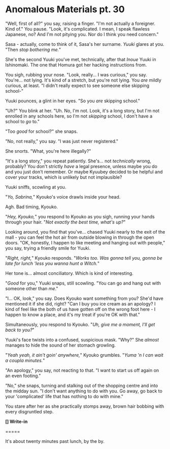 # Anomalous Materials pt. 30

"Well, first of all?" you say, raising a finger. "I'm not actually a foreigner. Kind of." You pause. "Look, it's complicated. I mean, I speak flawless Japanese, no? And I'm not pitying you. Nor do I think you need concern."

Sasa - actually, come to think of it, Sasa's her surname. *Yuuki* glares at you. "Then *stop bothering me.*"

She's the second Yuuki you've met, technically, after that *Inoue* Yuuki in Ishinomaki. The one that Homura got her hacking instructions from.

You sigh, rubbing your nose. "Look, really... I was curious," you say. You're... not lying. It's kind of a stretch, but you're not lying. You *are* mildly curious, at least. "I didn't really expect to see someone else skipping school-"

Yuuki pounces, a glint in her eyes. "So you *are* skipping school."

"Uh?" You blink at her. "Uh. No, I'm not. Look, it's a long story, but I'm not enrolled in any schools here, so I'm not *skipping* school, I don't have a school to *go* to."

"Too *good* for school?" she snaps.

"No, not really," you say. "I was just never registered."

She snorts. "What, you're here illegally?"

"It's a long story," you repeat patiently. She's... not *technically* wrong, probably? You don't strictly *have* a legal presence, unless maybe you do and you just don't remember. Or maybe Kyuubey decided to be helpful and cover your tracks, which is unlikely but not implausible?

Yuuki sniffs, scowling at you.

"*Yo, Sabrina,*" Kyouko's voice drawls inside your head.

Agh. Bad timing, Kyouko.

"*Hey, Kyouko,*" you respond to Kyouko as you sigh, running your hands through your hair. "*Not exactly the best time, what's up?*"

Looking around, you find that you've... chased Yuuki nearly to the exit of the mall - you can feel the hot air from outside blowing in through the open doors. "OK, honestly, I happen to like meeting and hanging out with people," you say, trying a friendly smile for Yuuki.

"*Right, right,*" Kyouko responds. "*Works too. Was gonna tell you, gonna be late for lunch 'less you wanna hunt a Witch.*"

Her tone is... almost conciliatory. Which is kind of interesting.

"*Good* for you," Yuuki snaps, still scowling. "You can go and hang out with someone other than *me*."

"I... OK, look," you say. Does Kyouko want something from you? She'd have mentioned it if she did, right? "Can I buy you ice cream as an apology? I kind of feel like the both of us have gotten off on the wrong foot here - I happen to know a place, and it's my treat if you're OK with that."

Simultaneously, you respond to Kyouko. "*Uh, give me a moment, I'll get back to you?*"

Yuuki's face twists into a confused, suspicious mask. "Why?" She *almost* manages to hide the sound of her stomach growling.

"*Yeah yeah, it ain't goin' anywhere,*" Kyouko grumbles. "*Yuma 'n I can wait a coupla minutes.*"

"An apology," you say, not reacting to that. "I want to start us off again on an even footing."

"No," she snaps, turning and stalking out of the shopping centre and into the midday sun. "I don't want anything to do with you. Go away, go back to your 'complicated' life that has nothing to do with mine."

You stare after her as she practically stomps away, brown hair bobbing with every disgruntled step.

**\[] Write-in**

\=====​

It's about twenty minutes past lunch, by the by.
